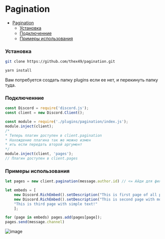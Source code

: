 # Pagination

- [Pagination](#Pagination)
    - [Установка](#%d0%a3%d1%81%d1%82%d0%b0%d0%bd%d0%be%d0%b2%d0%ba%d0%b0)
    - [Подключенние](#%d0%9f%d0%be%d0%b4%d0%ba%d0%bb%d1%8e%d1%87%d0%b5%d0%bd%d0%bd%d0%b8%d0%b5)
    - [Примеры использования](#%d0%9f%d1%80%d0%b8%d0%bc%d0%b5%d1%80%d1%8b-%d0%b8%d1%81%d0%bf%d0%be%d0%bb%d1%8c%d0%b7%d0%be%d0%b2%d0%b0%d0%bd%d0%b8%d1%8f)
### Установка

```bash
git clone https://github.com/thex49/pagination.git

yarn install
```

Вам потребуется создать папку plugins если ее нет, и перекинуть папку туда.

### Подключенние 
```js
const Discord = require('discord.js');
const client = new Discord.Client();

const module = require('./plugins/pagination/index.js');
module.inject(client);
/*
* Теперь плагин доступен в client.pagination
* Нахождение плагина так же можно измен
* ить если передать второй аргумент
*/
module.inject(client, 'pages');
// Плагин доступен в client.pages
```

### Примеры использования 

```js
let pages = new client.pagination(message.author.id) // <= Айди для фильтра

let embeds = [
    new Discord.RichEmbed().setDescription("This is first page of all pages!"),
    new Discord.RichEmbed().setDescription("This is second page with modifications!").setColor("RANDOM"),
    "This is third page with simple text!"
    ];

for (page in embeds) pages.add(pages[page]);
pages.send(message.channel)
```

![image](https://i.imgur.com/Bq0rhpt.gif)
